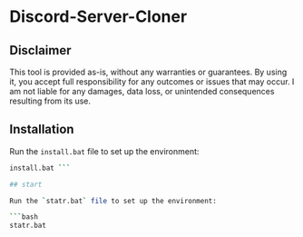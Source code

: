 # Discord-Server-Cloner

## Disclaimer

This tool is provided as-is, without any warranties or guarantees. By using it, you accept full responsibility for any outcomes or issues that may occur. I am not liable for any damages, data loss, or unintended consequences resulting from its use.

## Installation

Run the `install.bat` file to set up the environment:

```bash
install.bat ```

## start

Run the `statr.bat` file to set up the environment:

```bash
statr.bat
